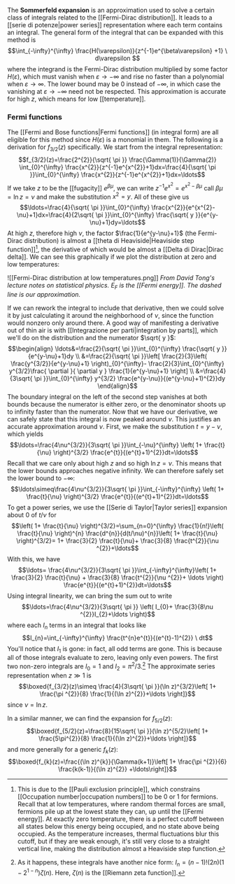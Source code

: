 The **Sommerfeld expansion** is an approximation used to solve a certain class of integrals related to the [[Fermi-Dirac distribution]]. It leads to a [[serie di potenze|power series]] representation where each term contains an integral. The general form of the integral that can be expanded with this method is
$$\int_{-\infty}^{\infty} \frac{H(\varepsilon)}{z^{-1}e^{\beta\varepsilon}
+1} \ d\varepsilon $$
where the integrand is the Fermi-Dirac distribution multiplied by some factor $H(\varepsilon)$, which must vanish when $\varepsilon\to-\infty$ and rise no faster than a polynomial when $\varepsilon\to \infty$.  The lower bound may be $0$ instead of $-\infty$, in which case the vanishing at $\varepsilon\to -\infty$ need not be respected. This approximation is accurate for high $z$, which means for low [[temperature]].
### Fermi functions
The [[Fermi and Bose functions|Fermi functions]] (in integral form) are all eligible for this method since $H(\varepsilon)$ is a monomial in them. The following is a derivation for $f_{3/2}(z)$ specifically. We start from the integral representation:
$$f_{3/2}(z)=\frac{2^{2}}{\sqrt{ \pi }} \frac{\Gamma(1)}{\Gamma(2)} \int_{0}^{\infty} \frac{x^{2}}{z^{-1}e^{x^{2}}+1}dx=\frac{4}{\sqrt{ \pi }}\int_{0}^{\infty} \frac{x^{2}}{z^{-1}e^{x^{2}}+1}dx=\ldots$$
If we take $z$ to be the [[fugacity]] $e^{\beta \mu}$, we can write $z^{-1}e^{x^{2}}=e^{x^{2}-\beta \mu}$ call $\beta \mu=\ln z=\nu$ and make the substitution $x^{2}=y$. All of these give us
$$\ldots=\frac{4}{\sqrt{ \pi }}\int_{0}^{\infty} \frac{x^{2}}{e^{x^{2}-\nu}+1}dx=\frac{4}{2\sqrt{ \pi }}\int_{0}^{\infty} \frac{\sqrt{ y }}{e^{y-\nu}+1}dy=\ldots$$
At high $z$, therefore high $\nu$, the factor $\frac{1}{e^{y-\nu}+1}$ (the Fermi-Dirac distribution) is almost a [[theta di Heaviside|Heaviside step function]][^1], the derivative of which would be almost a [[Delta di Dirac|Dirac delta]]. We can see this graphically if we plot the distribution at zero and low temperatures:

![[Fermi-Dirac distribution at low temperatures.png]]
*From David Tong's lecture notes on statistical physics. $E_{F}$ is the [[Fermi energy]]. The dashed line is our approximation.*

If we can rework the integral to include that derivative, then we could solve it by just calculating it around the neighborhood of $\nu$, since the function would nonzero only around there. A good way of manifesting a derivative out of thin air is with [[Integrazione per parti|integration by parts]], which we'll do on the distribution and the numerator $\sqrt{ y }$:
$$\begin{align}
\ldots&=\frac{2}{\sqrt{ \pi }}\int_{0}^{\infty} \frac{\sqrt{ y }}{e^{y-\nu}+1}dy \\
&=\frac{2}{\sqrt{ \pi }}\left[ \frac{2}{3}\left( \frac{y^{3/2}}{e^{y-\nu}+1} \right)_{0}^{\infty}- \frac{2}{3}\int_{0}^{\infty} y^{3/2}\frac{ \partial  }{ \partial y } \frac{1}{e^{y-\nu}+1} \right] \\
&=\frac{4}{3\sqrt{ \pi }}\int_{0}^{\infty} y^{3/2} \frac{e^{y-\nu}}{(e^{y-\nu}+1)^{2}}dy
\end{align}$$
The boundary integral on the left of the second step vanishes at both bounds because the numerator is either zero, or the denominator shoots up to infinity faster than the numerator. Now that we have our derivative, we can safely state that this integral is now peaked around $\nu$. This justifies an accurate approximation around $\nu$. First, we make the substitution $t=y-\nu$, which yields
$$\ldots=\frac{4\nu^{3/2}}{3\sqrt{ \pi }}\int_{-\nu}^{\infty} \left( 1+ \frac{t}{\nu} \right)^{3/2} \frac{e^{t}}{(e^{t}+1)^{2}}dt=\ldots$$
Recall that we care only about high $z$ and so high $\ln z=\nu$. This means that the lower bounds approaches negative infinity. We can therefore safely set the lower bound to $-\infty$:
$$\ldots\simeq\frac{4\nu^{3/2}}{3\sqrt{ \pi }}\int_{-\infty}^{\infty} \left( 1+ \frac{t}{\nu} \right)^{3/2} \frac{e^{t}}{(e^{t}+1)^{2}}dt=\ldots$$
To get a power series, we use the [[Serie di Taylor|Taylor series]] expansion about $0$ of $t/\nu$ for
$$\left( 1+ \frac{t}{\nu} \right)^{3/2}=\sum_{n=0}^{\infty} \frac{1}{n!}\left( \frac{t}{\nu} \right)^{n} \frac{d^{n}}{d(t/\nu)^{n}}\left( 1+ \frac{t}{\nu} \right)^{3/2}= 1+ \frac{3}{2} \frac{t}{\nu}+ \frac{3}{8} \frac{t^{2}}{\nu ^{2}}+\ldots$$
With this, we have
$$\ldots= \frac{4\nu^{3/2}}{3\sqrt{ \pi }}\int_{-\infty}^{\infty}\left( 1+ \frac{3}{2} \frac{t}{\nu} + \frac{3}{8} \frac{t^{2}}{\nu ^{2}}+ \ldots \right) \frac{e^{t}}{(e^{t}+1)^{2}}dt=\ldots$$
Using integral linearity, we can bring the sum out to write
$$\ldots=\frac{4\nu^{3/2}}{3\sqrt{ \pi }} \left( I_{0}+ \frac{3}{8\nu ^{2}}I_{2}+\ldots \right)$$
where each $I_{n}$ terms in an integral that looks like
$$I_{n}=\int_{-\infty}^{\infty} \frac{t^{n}e^{t}}{(e^{t}-1)^{2}} \ dt$$
You'll notice that $I_{1}$ is gone: in fact, all odd terms are gone. This is because all of those integrals evaluate to zero, leaving only even powers. The first two non-zero integrals are $I_{0}=1$ and $I_{2}=\pi ^{2}/3$.[^2] The approximate series representation when $z\gg 1$ is
$$\boxed{f_{3/2}(z)\simeq \frac{4}{3\sqrt{ \pi }}(\ln z)^{3/2}\left[ 1+ \frac{\pi ^{2}}{8} \frac{1}{(\ln z)^{2}}+\ldots \right]}$$
since $\nu=\ln z$.

In a similar manner, we can find the expansion for $f_{5/2}(z)$:
$$\boxed{f_{5/2}(z)=\frac{8}{15\sqrt{ \pi }}(\ln z)^{5/2}\left[ 1+ \frac{5\pi^{2}}{8} \frac{1}{(\ln z)^{2}}+\ldots \right]}$$
and more generally for a generic $f_{k}(z)$:
$$\boxed{f_{k}(z)=\frac{(\ln z)^{k}}{\Gamma(k+1)}\left[ 1+ \frac{\pi ^{2}}{6} \frac{k(k-1)}{(\ln z)^{2}} +\ldots\right]}$$

[^1]: This is due to the [[Pauli exclusion principle]], which constrains [[Occupation number|occupation numbers]] to be $0$ or $1$ for fermions. Recall that at low temperatures, where random thermal forces are small, fermions pile up at the lowest state they can, up until the [[Fermi energy]]. At exactly zero temperature, there is a perfect cutoff between all states below this energy being occupied, and no state above being occupied. As the temperature increases, thermal fluctuations blur this cutoff, but if they are weak enough, it's still very close to a straight vertical line, making the distribution almost a Heaviside step function.
[^2]: As it happens, these integrals have another nice form: $I_{n}=(n-1)!(2n)(1-2^{1-n})\zeta(n)$. Here, $\zeta(n)$ is the [[Riemann zeta function]].